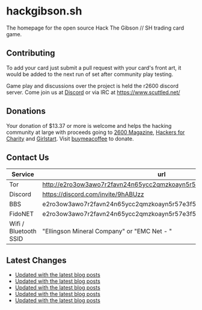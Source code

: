 # hackgibson.sh
The homepage for the open source Hack The Gibson // SH trading card game.


## Contributing

To add your card just submit a pull request with your card's front art, it would be added to the next run of set after community play testing.

Game play and discussions over the project is held the r2600 discord server. Come join us at [Discord](https://discord.com/invite/9hABUzz) or via IRC at https://www.scuttled.net/


## Donations

Your donation of $13.37 or more is welcome and helps the hacking community at large with proceeds going to [2600 Magazine](https://2600.com/), [Hackers for Charity](https://hackersforcharity.org) and [Girlstart](https://girlstart.org).  Visit [buymeacoffee](https://www.buymeacoffee.com/hackgibson.sh) to donate.


## Contact Us

Service | url
-|-
Tor | http://e2ro3ow3awo7r2favn24n65ycc2qmzkoayn5r57e3f56nvjwdcgg32ad.onion
Discord | https://discord.com/invite/9hABUzz
BBS | e2ro3ow3awo7r2favn24n65ycc2qmzkoayn5r57e3f56nvjwdcgg32ad.onion:23
FidoNET | e2ro3ow3awo7r2favn24n65ycc2qmzkoayn5r57e3f56nvjwdcgg32ad.onion:24554
Wifi / Bluetooth SSID | "Ellingson Mineral Company" or "EMC Net - <fidonet address>"

## Latest Changes
<!-- BLOG-POST-LIST:START -->
- [Updated with the latest blog posts](https://github.com/DFW2600/hackgibson.sh/commit/1902f769c86a8a737db636f0c958838e3e0a1091)
- [Updated with the latest blog posts](https://github.com/DFW2600/hackgibson.sh/commit/2f37cf5977e511272887c5bc7c6d2a8f97895ce7)
- [Updated with the latest blog posts](https://github.com/DFW2600/hackgibson.sh/commit/6bf04f3e70615bc1524b47e66abd7dd963fbb7d1)
- [Updated with the latest blog posts](https://github.com/DFW2600/hackgibson.sh/commit/788dc1b4ea82d0a18079ae032867a9dcc0fe7a9a)
- [Updated with the latest blog posts](https://github.com/DFW2600/hackgibson.sh/commit/5090b674e9652dd223c28a01aa162595d3c4e12f)
<!-- BLOG-POST-LIST:END -->
